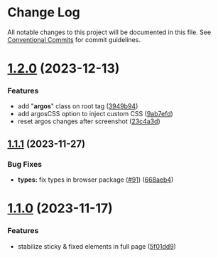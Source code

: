 # Change Log

All notable changes to this project will be documented in this file.
See [Conventional Commits](https://conventionalcommits.org) for commit guidelines.

# [1.2.0](https://github.com/argos-ci/argos-javascript/compare/@argos-ci/browser@1.1.1...@argos-ci/browser@1.2.0) (2023-12-13)


### Features

* add "__argos__" class on root tag ([3949b94](https://github.com/argos-ci/argos-javascript/commit/3949b94fc7744326db3f968893ac8b2d11d442ba))
* add argosCSS option to inject custom CSS ([9ab7efd](https://github.com/argos-ci/argos-javascript/commit/9ab7efd9b7573657a92d73010e2d5bbddfced353))
* reset argos changes after screenshot ([23c4a3d](https://github.com/argos-ci/argos-javascript/commit/23c4a3d60c8d3b1d8357847d5589d3765be241a9))





## [1.1.1](https://github.com/argos-ci/argos-javascript/compare/@argos-ci/browser@1.1.0...@argos-ci/browser@1.1.1) (2023-11-27)


### Bug Fixes

* **types:** fix types in browser package ([#91](https://github.com/argos-ci/argos-javascript/issues/91)) ([668aeb4](https://github.com/argos-ci/argos-javascript/commit/668aeb48abfe8204086902779ae1282c91d81d30))





# [1.1.0](https://github.com/argos-ci/argos-javascript/compare/@argos-ci/browser@1.0.0...@argos-ci/browser@1.1.0) (2023-11-17)


### Features

* stabilize sticky & fixed elements in full page ([5f01dd9](https://github.com/argos-ci/argos-javascript/commit/5f01dd962a3a7a010eb2df8340d37e9d720c250b))
